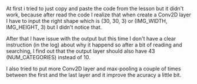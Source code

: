 At first i tried to just copy and paste the code from the lesson but it didn't work,
because after read the code I realize that when create a Conv2D layer I have to input the right shape which is
(30, 30, 3) or (IMG_WIDTH, IMG_HEIGHT, 3) but I didn't notice that.

After that I have issue with the output but this time I don't have a clear instruction (in the log)
about why it happend so after a bit of reading and searching, I find out that the output layer should also have 43 (NUM_CATEGORIES) instead of 10.

I also tried to put more Conv2D layer and max-pooling a couple of times between the first and the last layer and it improve the acuracy a little bit.